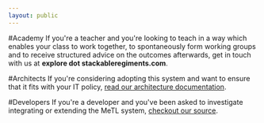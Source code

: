 ```yaml
---
layout: public
---
```

#Academy
If you're a teacher and you're looking to teach in a way which enables your class to work together, to spontaneously form working groups and to receive structured advice on the outcomes afterwards, get in touch with us at **explore dot stackableregiments.com**.

#Architects
If you're considering adopting this system and want to ensure that it fits with your IT policy, [read our architecture documentation](architecture).

#Developers
If you're a developer and you've been asked to investigate integrating or extending the MeTL system, [checkout our source](https://github.com/StackableRegiments).
